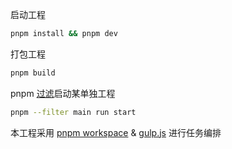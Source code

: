 启动工程

```bash
pnpm install && pnpm dev
```

打包工程
```bash
pnpm build
```

pnpm [过滤](https://pnpm.io/zh/filtering#--filter-package_name)启动某单独工程
```bash
pnpm --filter main run start
```

本工程采用 [pnpm workspace](https://pnpm.io/zh/workspaces) & [gulp.js](https://gulpjs.com/docs/en/getting-started/quick-start) 进行任务编排